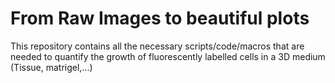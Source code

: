 # From Raw Images to beautiful plots

This repository contains all the necessary scripts/code/macros that are needed to quantify the growth of fluorescently labelled cells in a 3D medium (Tissue, matrigel,...)

